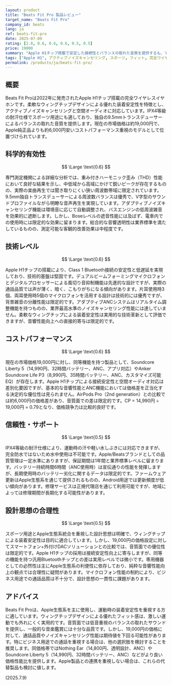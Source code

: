 ```yaml
---
layout: product
title: "Beats Fit Pro 製品レビュー"
target_name: "Beats Fit Pro"
company_id: beats
lang: ja
ref: beats-fit-pro
date: 2025-07-09
rating: [2.8, 0.6, 0.6, 0.6, 0.5, 0.5]
price: 19000
summary: "Apple H1チップ搭載で安定した接続性とバランスの取れた音質を提供するも、マイク性能と価格競争力に課題を抱えるスポーツ向けイヤホン"
tags: ["Apple H1", アクティブノイズキャンセリング, スポーツ, フィット, 完全ワイヤレスイヤホン]
permalink: /products/ja/beats-fit-pro/
---
```


## 概要

Beats Fit Proは2022年に発売されたApple H1チップ搭載の完全ワイヤレスイヤホンです。柔軟なウィングチップデザインによる優れた装着安定性を特徴とし、アクティブノイズキャンセリングと空間オーディオに対応しています。IPX4等級の耐汗仕様でスポーツ用途にも適しており、独自の9.5mmトランスデューサーによるバランスの取れた音質を提供します。現在の市場価格は約19,000円で、Apple純正品よりも約6,000円安いコストパフォーマンス重視のモデルとして位置づけられています。

## 科学的有効性

$$ \Large \text{0.6} $$

専門測定機関による詳細な分析では、重み付きハーモニック歪み（THD）性能において良好な結果を示し、中低域から高域にかけて鋭いピークが存在するものの、実際の楽曲再生では聞き取りにくい狭い周波数帯域に限定されています。9.5mm独自トランスデューサーによる周波数バランスは優秀で、V字型のサウンドプロファイルながら明瞭な音声再生を実現しています。アダプティブノイズキャンセリング機能は環境音に応じて自動調整され、バスエンジンの低周波雑音を効果的に遮断します。しかし、Boseレベルの遮音性能には及ばず、電車内での使用時には限定的な効果に留まります。総合的な音響透明性は業界標準を満たしているものの、測定可能な客観的改善効果は中程度です。

## 技術レベル

$$ \Large \text{0.6} $$

Apple H1チップの搭載により、Class 1 Bluetooth接続の安定性と低遅延を実現しており、技術的基盤は堅固です。デュアルビームフォーミングマイクロフォンとデジタルプロセッサーによる風切り音抑制機能は先進的な設計ですが、実際の通話品質では声が薄く、暗く、こもりがちになる傾向があります。片耳使用時3個、両耳使用時5個のマイクロフォンを活用する設計は技術的には優秀ですが、背景雑音の分離性能は限定的です。アダプティブANCシステムはリアルタイム調整機能を持つものの、業界最高水準のノイズキャンセリング性能には達していません。柔軟なウィングチップによる装着安定性は実用的な技術革新として評価できますが、音響性能向上への直接的寄与は限定的です。

## コストパフォーマンス

$$ \Large \text{0.6} $$

現在の市場価格19,000円に対し、同等機能を持つ製品として、Soundcore Liberty 5（14,990円、32時間バッテリー、ANC、アプリ対応）やAnker Soundcore Life P3（8,990円、35時間バッテリー、ANC、カスタマイズ可能EQ）が存在します。Apple H1チップによる接続安定性と空間オーディオ対応は差別化要因ですが、基本的な音響性能とANC機能においては価格差を正当化する決定的な優位性は見られません。AirPods Pro（2nd generation）との比較では約6,000円の価格差があり、音質面での差は限定的です。CP = 14,990円 ÷ 19,000円 = 0.79となり、価格競争力は比較的良好です。

## 信頼性・サポート

$$ \Large \text{0.5} $$

IPX4等級の耐汗仕様により、運動時の汗や軽い水しぶきには対応できますが、完全防水ではないため水中使用は不可能です。Apple/Beatsブランドとしての品質管理は一定水準にありますが、保証期間は1年間と業界標準レベルに留まります。バッテリー持続時間6時間（ANC使用時）は宣伝通りの性能を発揮しますが、長期使用時のバッテリー劣化に関するデータは限定的です。ファームウェア更新はApple生態系を通じて提供されるものの、Android用途では更新頻度が低い傾向があります。修理サービスは正規代理店を通じて利用可能ですが、地域によっては修理期間が長期化する可能性があります。

## 設計思想の合理性

$$ \Large \text{0.5} $$

スポーツ用途とApple生態系統合を重視した設計思想は明確で、ウィングチップによる装着安定性は目的に適合しています。しかし、19,000円の価格設定に対してスマートフォン+外付けDACソリューションとの比較では、音質面での優位性は限定的です。Apple H1チップの採用は接続安定性向上に寄与しますが、同等の機能を持つ汎用Bluetoothチップとの差は実用レベルでは微小です。専用機器としての必然性は主にApple生態系の利便性に依存しており、純粋な音響性能向上の観点では合理性に疑問があります。マイクロフォン性能の制約により、ビジネス用途での通話品質は不十分で、設計思想の一貫性に課題があります。

## アドバイス

Beats Fit Proは、Apple生態系を主に使用し、運動時の装着安定性を重視する方に適しています。ウィングチップデザインによる優れたフィット感は、激しい運動でも外れにくく実用的です。音質面では低音重視のバランスの取れたサウンドを提供し、一般的な音楽鑑賞には十分な品質です。しかし、19,000円の価格に対して、通話品質やノイズキャンセリング性能は期待値を下回る可能性があります。特にビジネス用途での通話を重視する場合は、他の選択肢を検討することを推奨します。同価格帯ではNothing Ear（14,800円、透明設計、ANC）やSoundcore Liberty 5（14,990円、32時間バッテリー、ANC）などがより良い価格性能比を提供します。Apple製品との連携を重視しない場合は、これらの代替製品も検討に値します。

(2025.7.9)